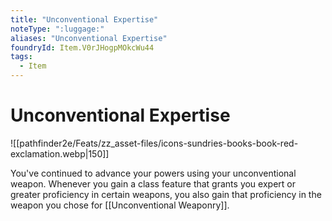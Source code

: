 ```yaml
---
title: "Unconventional Expertise"
noteType: ":luggage:"
aliases: "Unconventional Expertise"
foundryId: Item.V0rJHogpMOkcWu44
tags:
  - Item
---
```


# Unconventional Expertise
![[pathfinder2e/Feats/zz_asset-files/icons-sundries-books-book-red-exclamation.webp|150]]

You've continued to advance your powers using your unconventional weapon. Whenever you gain a class feature that grants you expert or greater proficiency in certain weapons, you also gain that proficiency in the weapon you chose for [[Unconventional Weaponry]].
